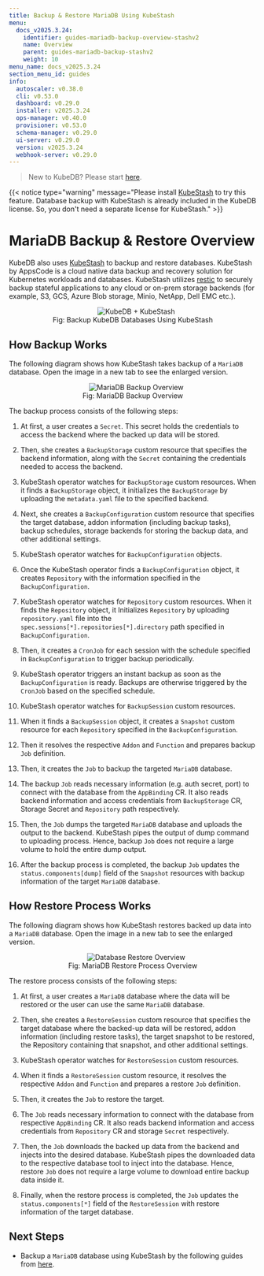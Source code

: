 ```yaml
---
title: Backup & Restore MariaDB Using KubeStash
menu:
  docs_v2025.3.24:
    identifier: guides-mariadb-backup-overview-stashv2
    name: Overview
    parent: guides-mariadb-backup-stashv2
    weight: 10
menu_name: docs_v2025.3.24
section_menu_id: guides
info:
  autoscaler: v0.38.0
  cli: v0.53.0
  dashboard: v0.29.0
  installer: v2025.3.24
  ops-manager: v0.40.0
  provisioner: v0.53.0
  schema-manager: v0.29.0
  ui-server: v0.29.0
  version: v2025.3.24
  webhook-server: v0.29.0
---
```


> New to KubeDB? Please start [here](/docs/v2025.3.24/README).

{{< notice type="warning" message="Please install [KubeStash](https://kubestash.com/docs/latest/setup/install/kubestash/) to try this feature. Database backup with KubeStash is already included in the KubeDB license. So, you don't need a separate license for KubeStash." >}}

# MariaDB Backup & Restore Overview

KubeDB also uses [KubeStash](https://kubestash.com) to backup and restore databases. KubeStash by AppsCode is a cloud native data backup and recovery solution for Kubernetes workloads and databases. KubeStash utilizes [restic](https://github.com/restic/restic) to securely backup stateful applications to any cloud or on-prem storage backends (for example, S3, GCS, Azure Blob storage, Minio, NetApp, Dell EMC etc.).

<figure align="center">
  <img alt="KubeDB + KubeStash" src="/docs/v2025.3.24/guides/mariadb/backup/kubestash/overview/images/kubedb_plus_kubestash.svg">
<figcaption align="center">Fig: Backup KubeDB Databases Using KubeStash</figcaption>
</figure>

## How Backup Works

The following diagram shows how KubeStash takes backup of a `MariaDB` database. Open the image in a new tab to see the enlarged version.

<figure align="center">
  <img alt="MariaDB Backup Overview" src="/docs/v2025.3.24/guides/mariadb/backup/kubestash/overview/images/backup_overview.svg">
  <figcaption align="center">Fig: MariaDB Backup Overview</figcaption>
</figure>

The backup process consists of the following steps:

1. At first, a user creates a `Secret`. This secret holds the credentials to access the backend where the backed up data will be stored.

2. Then, she creates a `BackupStorage` custom resource that specifies the backend information, along with the `Secret` containing the credentials needed to access the backend.

3. KubeStash operator watches for `BackupStorage` custom resources. When it finds a `BackupStorage` object, it initializes the `BackupStorage` by uploading the `metadata.yaml` file to the specified backend.

4. Next, she creates a `BackupConfiguration` custom resource that specifies the target database, addon information (including backup tasks), backup schedules, storage backends for storing the backup data, and other additional settings.

5. KubeStash operator watches for `BackupConfiguration` objects.

6. Once the KubeStash operator finds a `BackupConfiguration` object, it creates `Repository` with the information specified in the `BackupConfiguration`.

7. KubeStash operator watches for `Repository` custom resources. When it finds the `Repository` object, it Initializes `Repository` by uploading `repository.yaml` file into the `spec.sessions[*].repositories[*].directory` path specified in `BackupConfiguration`.

8. Then, it creates a `CronJob` for each session with the schedule specified in `BackupConfiguration` to trigger backup periodically.

9. KubeStash operator triggers an instant backup as soon as the `BackupConfiguration` is ready. Backups are otherwise triggered by the `CronJob` based on the specified schedule.

10. KubeStash operator watches for `BackupSession` custom resources.

11. When it finds a `BackupSession` object, it creates a `Snapshot` custom resource for each `Repository` specified in the `BackupConfiguration`.

12. Then it resolves the respective `Addon` and `Function` and prepares backup `Job` definition.

13. Then, it creates the `Job` to backup the targeted `MariaDB` database.

14. The backup `Job` reads necessary information (e.g. auth secret, port)  to connect with the database from the `AppBinding` CR. It also reads backend information and access credentials from `BackupStorage` CR, Storage Secret and `Repository` path respectively.

15. Then, the `Job` dumps the targeted `MariaDB` database and uploads the output to the backend. KubeStash pipes the output of dump command to uploading process. Hence, backup `Job` does not require a large volume to hold the entire dump output.

16. After the backup process is completed, the backup `Job` updates the `status.components[dump]` field of the `Snapshot` resources with backup information of the target `MariaDB` database.

## How Restore Process Works

The following diagram shows how KubeStash restores backed up data into a `MariaDB` database. Open the image in a new tab to see the enlarged version.

<figure align="center">
  <img alt="Database Restore Overview" src="/docs/v2025.3.24/guides/mariadb/backup/kubestash/overview/images/restore_overview.svg">
  <figcaption align="center">Fig: MariaDB Restore Process Overview</figcaption>
</figure>

The restore process consists of the following steps:

1. At first, a user creates a `MariaDB` database where the data will be restored or the user can use the same `MariaDB` database.

2. Then, she creates a `RestoreSession` custom resource that specifies the target database where the backed-up data will be restored, addon information (including restore tasks), the target snapshot to be restored, the Repository containing that snapshot, and other additional settings.

3. KubeStash operator watches for `RestoreSession` custom resources.

4. When it finds a `RestoreSession` custom resource, it resolves the respective `Addon` and `Function` and prepares a restore `Job` definition.

5. Then, it creates the `Job` to restore the target.

6. The `Job` reads necessary information to connect with the database from respective `AppBinding` CR. It also reads backend information and access credentials from `Repository` CR and storage `Secret` respectively.

7. Then, the `Job` downloads the backed up data from the backend and injects into the desired database. KubeStash pipes the downloaded data to the respective database tool to inject into the database. Hence, restore `Job` does not require a large volume to download entire backup data inside it.

8. Finally, when the restore process is completed, the `Job` updates the `status.components[*]` field of the `RestoreSession` with restore information of the target database.

## Next Steps

- Backup a `MariaDB` database using KubeStash by the following guides from [here](/docs/v2025.3.24/guides/mariadb/backup/kubestash/logical/).